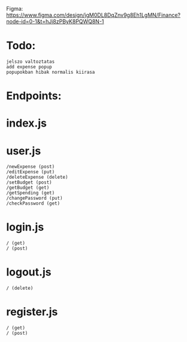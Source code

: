 Figma: https://www.figma.com/design/jgM0DL8DqZnv9g8Eh1LgMN/Finance?node-id=0-1&t=hJi8zPByK8PQWQ8N-1

# Todo:

    jelszo valtoztatas
    add expense popup
    popupokban hibak normalis kiirasa

# Endpoints:

# index.js

# user.js

    /newExpense (post)
    /editExpense (put)
    /deleteExpense (delete)
    /setBudget (post)
    /getBudget (get)
    /getSpending (get)
    /changePassword (put)
    /checkPassword (get)

# login.js

    / (get)
    / (post)

# logout.js

    / (delete)

# register.js

    / (get)
    / (post)
